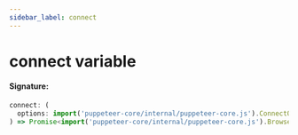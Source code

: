 ```yaml
---
sidebar_label: connect
---
```


# connect variable

#### Signature:

```typescript
connect: (
  options: import('puppeteer-core/internal/puppeteer-core.js').ConnectOptions
) => Promise<import('puppeteer-core/internal/puppeteer-core.js').Browser>;
```
